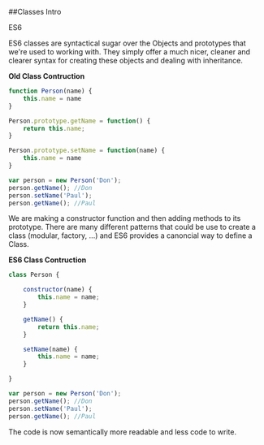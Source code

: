 ##Classes Intro

<div class="spec es6">ES6</div>

ES6 classes are syntactical sugar over the Objects and prototypes that we're used to working with. They simply offer a much nicer, cleaner and clearer syntax for creating these objects and dealing with inheritance.

**Old Class Contruction**

```javascript
function Person(name) {
    this.name = name
}

Person.prototype.getName = function() {
    return this.name;
}

Person.prototype.setName = function(name) {
    this.name = name
}

var person = new Person('Don');
person.getName(); //Don
person.setName('Paul');
person.getName(); //Paul
```

We are making a constructor function and then adding methods to its prototype. There are many different patterns that could be use to create a class (modular, factory, ...) and ES6 provides a canoncial way to define a Class.

**ES6 Class Contruction**

```javascript
class Person {

    constructor(name) {
        this.name = name;
    }

    getName() {
        return this.name;
    }

    setName(name) {
        this.name = name;
    }

}

var person = new Person('Don');
person.getName(); //Don
person.setName('Paul');
person.getName(); //Paul
```

The code is now semantically more readable and less code to write.
